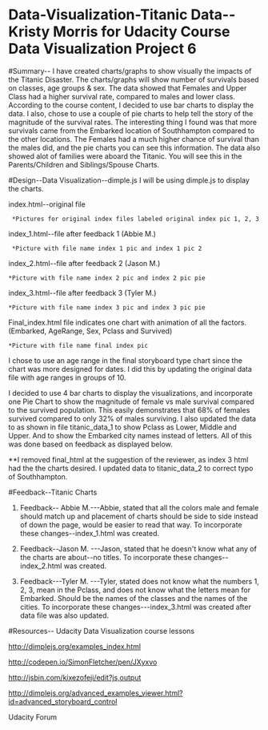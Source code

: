 # Data-Visualization-Titanic Data--Kristy Morris for Udacity Course Data Visualization Project 6


#Summary--
I have created charts/graphs to show visually the impacts of the Titanic Disaster.  The charts/graphs will show number of survivals based on classes, age groups & sex.  The data showed that Females and Upper Class had a higher survival rate, compared to males and lower class. According to the course content, I decided to use bar charts to display the data.  I also, chose to use a couple of pie charts to help tell the story of the magnitude of the survival rates. The interesting thing I found was that more survivals came from the Embarked location of Southhampton compared to the other locations. The Females had a much higher chance of survival than the males did, and the pie charts you can see this information.  The data also showed alot of families were aboard the Titanic.  You will see this in the Parents/Children and Siblings/Spouse Charts.  

#Design--Data Visualization--dimple.js
I will be using dimple.js to display the charts.

index.html--original file

     *Pictures for original index files labeled original index pic 1, 2, 3

index_1.html--file after feedback 1 (Abbie M.)
     
     *Picture with file name index 1 pic and index 1 pic 2

index_2.html--file after feedback 2 (Jason M.)

    *Picture with file name index 2 pic and index 2 pic pie

index_3.html--file after feedback 3 (Tyler M.) 

    *Picture with file name index 3 pic and index 3 pic pie

Final_index.html file indicates one chart with animation of all the factors.  (Embarked, AgeRange, Sex, Pclass and Survived)
   
    *Picture with file name final index pic 

I chose to use an age range in the final storyboard type chart since the chart was more designed for dates.  I did this by updating the original data file with age ranges in groups of 10.

I decided to use 4 bar charts to display the visualizations, and incorporate one Pie Chart to show the magnitude of female vs male survival compared to the survived population.  This easily demonstrates that 68% of females survived compared to only 32% of males surviving.  I also updated the data to as shown in file titanic_data_1 to show Pclass as Lower, Middle and Upper.  And to show the Embarked city names instead of letters.  All of this was done based on feedback as displayed below.

  **I removed final_html at the suggestion of the reviewer, as index 3 html had the the charts desired.  I updated data to titanic_data_2 to correct typo of Southhampton.


#Feedback--Titanic Charts
1) Feedback-- Abbie M.---Abbie, stated that all the colors male and female should match up and placement of charts should be side to side instead of down the page, would be easier to read that way.  To incorporate these changes--index_1.html was created.

2) Feedback--Jason M. ---Jason, stated that he doesn't know what any of the charts are about--no titles.   To incorporate these changes--index_2.html was created.

3) Feedback---Tyler M. ---Tyler, stated does not know what the numbers 1, 2, 3, mean in the Pclass, and does not know what the letters mean for Embarked.  Should be the names of the classes and the names of the cities.  To incorporate these changes---index_3.html was created after data file was also updated.



#Resources--
Udacity Data Visualization course lessons

http://dimplejs.org/examples_index.html

http://codepen.io/SimonFletcher/pen/JXyxvo

http://jsbin.com/kixezofeji/edit?js,output

http://dimplejs.org/advanced_examples_viewer.html?id=advanced_storyboard_control

Udacity Forum







